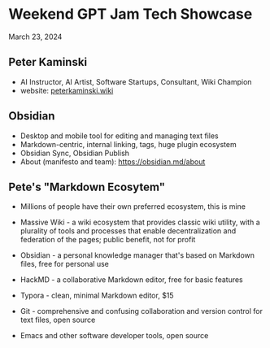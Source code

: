 # Weekend GPT Jam Tech Showcase

March 23, 2024

## Peter Kaminski

- AI Instructor, AI Artist, Software Startups, Consultant, Wiki Champion
- website: [peterkaminski.wiki](https://peterkaminski.wiki/)

## Obsidian

- Desktop and mobile tool for editing and managing text files
- Markdown-centric, internal linking, tags, huge plugin ecosystem
- Obsidian Sync, Obsidian Publish
- About (manifesto and team): <https://obsidian.md/about>

## Pete's "Markdown Ecosytem"

- Millions of people have their own preferred ecosystem, this is mine

- Massive Wiki - a wiki ecosystem that provides classic wiki utility, with a plurality of tools and processes that enable decentralization and federation of the pages; public benefit, not for profit
- Obsidian - a personal knowledge manager that's based on Markdown files, free for personal use
- HackMD - a collaborative Markdown editor, free for basic features
- Typora - clean, minimal Markdown editor, $15
- Git - comprehensive and confusing collaboration and version control for text files, open source
- Emacs and other software developer tools, open source

